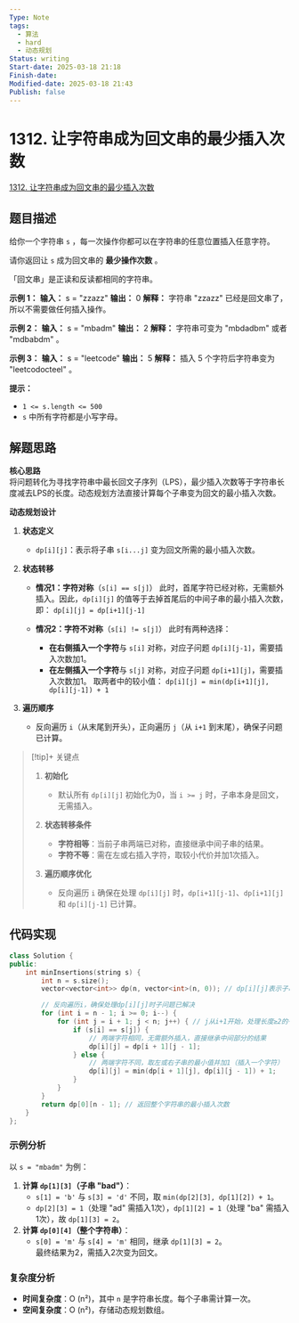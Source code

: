 ```yaml
---
Type: Note
tags:
  - 算法
  - hard
  - 动态规划
Status: writing
Start-date: 2025-03-18 21:18
Finish-date: 
Modified-date: 2025-03-18 21:43
Publish: false
---
```



# 1312. 让字符串成为回文串的最少插入次数
[1312. 让字符串成为回文串的最少插入次数](https://leetcode.cn/problems/minimum-insertion-steps-to-make-a-string-palindrome/)

## 题目描述
给你一个字符串 `s` ，每一次操作你都可以在字符串的任意位置插入任意字符。

请你返回让 `s` 成为回文串的 **最少操作次数** 。

「回文串」是正读和反读都相同的字符串。

**示例 1：**
**输入：** s = "zzazz"
**输出：** 0
**解释：** 字符串 "zzazz" 已经是回文串了，所以不需要做任何插入操作。

**示例 2：**
**输入：** s = "mbadm"
**输出：** 2
**解释：** 字符串可变为 "mbdadbm" 或者 "mdbabdm" 。

**示例 3：**
**输入：** s = "leetcode"
**输出：** 5
**解释：** 插入 5 个字符后字符串变为 "leetcodocteel" 。

**提示：**
- `1 <= s.length <= 500`
- `s` 中所有字符都是小写字母。

## 解题思路


**核心思路**  
将问题转化为寻找字符串中最长回文子序列（LPS），最少插入次数等于字符串长度减去LPS的长度。动态规划方法直接计算每个子串变为回文的最小插入次数。

**动态规划设计**  
1. **状态定义**  
   - `dp[i][j]`：表示将子串 `s[i...j]` 变为回文所需的最小插入次数。

2. **状态转移**  
	  - **情况1：字符对称**（`s[i] == s[j]`） 此时，首尾字符已经对称，无需额外插入。因此，`dp[i][j]` 的值等于去掉首尾后的中间子串的最小插入次数，即： `dp[i][j] = dp[i+1][j-1]`
    
	 - **情况2：字符不对称**（`s[i] != s[j]`） 此时有两种选择：
	    - **在右侧插入一个字符**与 `s[i]` 对称，对应子问题 `dp[i][j-1]`，需要插入次数加1。
	    - **在左侧插入一个字符**与 `s[j]` 对称，对应子问题 `dp[i+1][j]`，需要插入次数加1。 取两者中的较小值： `dp[i][j] = min(dp[i+1][j], dp[i][j-1]) + 1`

3. **遍历顺序**  
   - 反向遍历 `i`（从末尾到开头），正向遍历 `j`（从 `i+1` 到末尾），确保子问题已计算。


> [!tip]+ 关键点
> 1. **初始化**  
>    - 默认所有 `dp[i][j]` 初始化为0，当 `i >= j` 时，子串本身是回文，无需插入。
> 
> 2. **状态转移条件**  
>    - **字符相等**：当前子串两端已对称，直接继承中间子串的结果。  
>    - **字符不等**：需在左或右插入字符，取较小代价并加1次插入。
> 
> 3. **遍历顺序优化**  
>    - 反向遍历 `i` 确保在处理 `dp[i][j]` 时，`dp[i+1][j-1]`、`dp[i+1][j]` 和 `dp[i][j-1]` 已计算。
> 


## 代码实现

```cpp
class Solution {
public:
    int minInsertions(string s) {
        int n = s.size();
        vector<vector<int>> dp(n, vector<int>(n, 0)); // dp[i][j]表示子串s[i..j]的最小插入次数

        // 反向遍历i，确保处理dp[i][j]时子问题已解决
        for (int i = n - 1; i >= 0; i--) {
            for (int j = i + 1; j < n; j++) { // j从i+1开始，处理长度≥2的子串
                if (s[i] == s[j]) {
                    // 两端字符相同，无需额外插入，直接继承中间部分的结果
                    dp[i][j] = dp[i + 1][j - 1];
                } else {
                    // 两端字符不同，取左或右子串的最小值并加1（插入一个字符）
                    dp[i][j] = min(dp[i + 1][j], dp[i][j - 1]) + 1;
                }
            }
        }
        return dp[0][n - 1]; // 返回整个字符串的最小插入次数
    }
};
```


### 示例分析

以 `s = "mbadm"` 为例：  
1. **计算 `dp[1][3]`（子串 "bad"）**：  
   - `s[1] = 'b'` 与 `s[3] = 'd'` 不同，取 `min(dp[2][3], dp[1][2]) + 1`。  
   - `dp[2][3] = 1`（处理 "ad" 需插入1次），`dp[1][2] = 1`（处理 "ba" 需插入1次），故 `dp[1][3] = 2`。  
2. **计算 `dp[0][4]`（整个字符串）**：  
   - `s[0] = 'm'` 与 `s[4] = 'm'` 相同，继承 `dp[1][3] = 2`。  
最终结果为2，需插入2次变为回文。



### 复杂度分析
- **时间复杂度**：O (n²)，其中 `n` 是字符串长度。每个子串需计算一次。
- **空间复杂度**：O (n²)，存储动态规划数组。